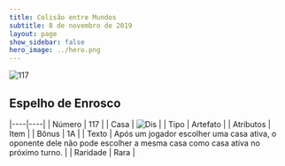 ```yaml
---
title: Colisão entre Mundos
subtitle: 8 de novembro de 2019
layout: page
show_sidebar: false
hero_image: ../hero.png
---
```


![117](https://cdn.keyforgegame.com/media/card_front/pt/452_117_642FQ6FX6MJH_pt.png)

## Espelho de Enrosco

|----|----|
| Número | 117 |
| Casa | ![Dis](https://archonarcana.com/images/thumb/e/e8/Dis.png/22px-Dis.png "Dis") |
| Tipo | Artefato |
| Atributos | Item |
| Bônus | 1A |
| Texto | Após um jogador escolher uma casa ativa, o oponente dele não pode escolher a mesma casa como casa  ativa no próximo turno. |
| Raridade | Rara |
